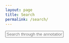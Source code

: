 ```yaml
---
layout: page
title: Search
permalink: /search/
---
```


<div id="search-container">
    <input type="text" id="search-input" placeholder="Search through the annotation guidelines entries...">
    <ul id="results-container"></ul>
</div>

<script src="{{ site.baseurl }}/assets/simple-jekyll-search.min.js" type="text/javascript"></script>

<script>
    SimpleJekyllSearch({
    searchInput: document.getElementById('search-input'),
    resultsContainer: document.getElementById('results-container'),
    searchResultTemplate: '<div style="text-align: left !important;"><a href="{url}"><h4 style="text-align:left !important;">{title}</h4></a></div>',
    json: '{{ site.baseurl }}/search.json'
    });
</script>
